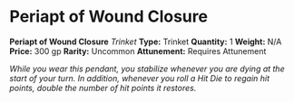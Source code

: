 # Periapt of Wound Closure

**Periapt of Wound Closure**
_Trinket_
**Type:** Trinket
**Quantity:** 1
**Weight:** N/A
**Price:** 300 gp
**Rarity:** Uncommon
**Attunement:** Requires Attunement

*While you wear this pendant, you stabilize whenever you are dying at the start of your turn. In addition, whenever you roll a Hit Die to regain hit points, double the number of hit points it restores.*